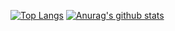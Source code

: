 [![Top Langs](https://github-readme-stats.vercel.app/api/top-langs/?username=phlzy&layout=compact?hide=html)](https://github.com/phlzy)
[![Anurag's github stats](https://github-readme-stats.vercel.app/api?username=phlzy&hide=prs)](https://github.com/phlzy)




<!--
**phlzy/phlzy** is a ✨ _special_ ✨ repository because its `README.md` (this file) appears on your GitHub profile.

Here are some ideas to get you started:

- 🔭 I’m currently working on ...
- 🌱 I’m currently learning ...
- 👯 I’m looking to collaborate on ...
- 🤔 I’m looking for help with ...
- 💬 Ask me about ...
- 📫 How to reach me: ...
- 😄 Pronouns: ...
- ⚡ Fun fact: ...

<a href="https://phlzy.github.io/">
  <img align="left" src="https://github-readme-stats.vercel.app/api/pin/?username=phlzy&repo=phlzy.github.io" />
</a>

<a href="https://github.com/phlzy/Code-Repository">
  <img align="left" src="https://github-readme-stats.vercel.app/api/pin/?username=phlzy&repo=Code-Repository" />
</a>

-->

